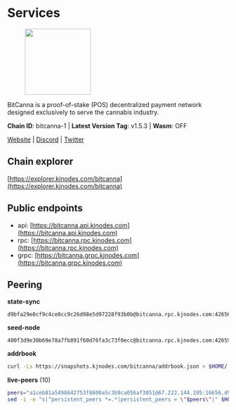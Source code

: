# Services

<figure><img src="https://raw.githubusercontent.com/kj89/testnet_manuals/main/pingpub/logos/bitcanna.png" width="150" alt=""><figcaption></figcaption></figure>

BitCanna is a proof-of-stake (POS) decentralized payment network designed exclusively to serve the cannabis industry. 

**Chain ID**: bitcanna-1 | **Latest Version Tag**: v1.5.3 | **Wasm**: OFF

[Website](https://www.bitcanna.io) | [Discord](https://discord.gg/9AVrzaVQvs) | [Twitter](https://twitter.com/BitCannaGlobal)




## Chain explorer
[https://explorer.kjnodes.com/bitcanna](https://explorer.kjnodes.com/bitcanna)

## Public endpoints

* api: [https://bitcanna.api.kjnodes.com](https://bitcanna.api.kjnodes.com)
* rpc: [https://bitcanna.rpc.kjnodes.com](https://bitcanna.rpc.kjnodes.com)
* grpc: [https://bitcanna.grpc.kjnodes.com](https://bitcanna.grpc.kjnodes.com)

## Peering

**state-sync**

```text
d9bfa29e0cf9c4ce0cc9c26d98e5d97228f93b0b@bitcanna.rpc.kjnodes.com:42656
```

**seed-node**

```text
400f3d9e30b69e78a7fb891f60d76fa3c73f0ecc@bitcanna.rpc.kjnodes.com:42659
```

**addrbook**
```bash
curl -Ls https://snapshots.kjnodes.com/bitcanna/addrbook.json > $HOME/.bcna/config/addrbook.json
```

**live-peers** (10)
```bash
peers="a1ceb81a5498642753f8600a5c3b9ca056af3051@67.222.144.195:16656,d9bfa29e0cf9c4ce0cc9c26d98e5d97228f93b0b@65.109.88.38:42656,8a210f1bcfc9015a7bc18dcc5add29c0dce3f2dc@135.181.173.65:26656,c38a5912b4b0f827732862594671c65ad0059932@172.105.196.25:26656,b587bf827b5f680c417601b536ffbd505c88bb07@193.70.45.106:13056,3635058fcdbe97e72d191faedfe4c6acab835877@107.181.235.66:16656,d7322625044ad733bce4178dc397b2b9b5f68b41@43.153.27.130:26656,da04ee3f8bd93421a3264e3a061a09c139aaa937@161.97.150.65:26656,8fa7a04d55ca7d0ab70dc5cbc35d5cf26c5ecfb7@65.108.142.81:26682,9532a13b05e5f68f2ca01f90b3d1ba9a762af817@65.108.131.190:21956"
sed -i -e "s|^persistent_peers *=.*|persistent_peers = \"$peers\"|" $HOME/.bcna/config/config.toml
```
